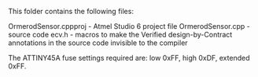 This folder contains the following files:

OrmerodSensor.cppproj - Atmel Studio 6 project file
OrmerodSensor.cpp - source code
ecv.h - macros to make the Verified design-by-Contract annotations in the source code invisible to the compiler

The ATTINY45A fuse settings required are: low 0xFF, high 0xDF, extended 0xFF.